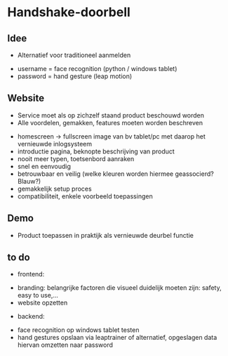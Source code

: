 # Handshake-doorbell


## Idee
+ Alternatief voor traditioneel aanmelden
 - username = face recognition (python / windows tablet)
 - password = hand gesture (leap motion)

## Website
+ Service moet als op zichzelf staand product beschouwd worden
+ Alle voordelen, gemakken, features moeten worden beschreven
 - homescreen -> fullscreen image van bv tablet/pc met daarop het vernieuwde inlogsysteem
 - introductie pagina, beknopte beschrijving van product
 - nooit meer typen, toetsenbord aanraken
 - snel en eenvoudig
 - betrouwbaar en veilig (welke kleuren worden hiermee geassocierd? Blauw?)
 - gemakkelijk setup proces
 - compatibiliteit, enkele voorbeeld toepassingen

## Demo
+ Product toepassen in praktijk als vernieuwde deurbel functie


## to do
+ frontend:
 - branding: belangrijke factoren die visueel duidelijk moeten zijn: safety, easy to use,...
 - website opzetten 

+ backend:
 - face recognition op windows tablet testen
 - hand gestures opslaan via leaptrainer of alternatief, opgeslagen data hiervan omzetten naar password
